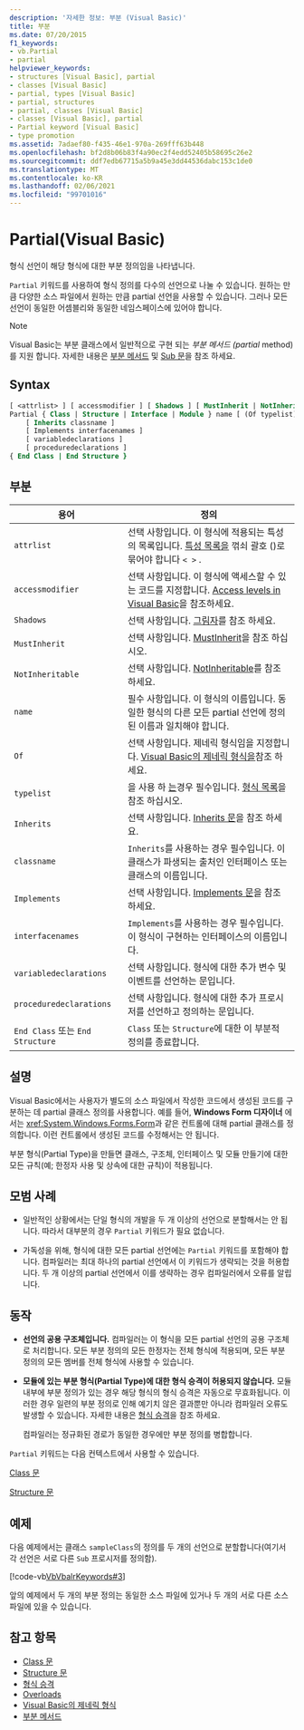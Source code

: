 ```yaml
---
description: '자세한 정보: 부분 (Visual Basic)'
title: 부분
ms.date: 07/20/2015
f1_keywords:
- vb.Partial
- partial
helpviewer_keywords:
- structures [Visual Basic], partial
- classes [Visual Basic]
- partial, types [Visual Basic]
- partial, structures
- partial, classes [Visual Basic]
- classes [Visual Basic], partial
- Partial keyword [Visual Basic]
- type promotion
ms.assetid: 7adaef80-f435-46e1-970a-269fff63b448
ms.openlocfilehash: bf2d8b06b83f4a90ec2f4edd52405b58695c26e2
ms.sourcegitcommit: ddf7edb67715a5b9a45e3dd44536dabc153c1de0
ms.translationtype: MT
ms.contentlocale: ko-KR
ms.lasthandoff: 02/06/2021
ms.locfileid: "99701016"
---
```

# <a name="partial-visual-basic"></a>Partial(Visual Basic)

형식 선언이 해당 형식에 대한 부분 정의임을 나타냅니다.  
  
 `Partial` 키워드를 사용하여 형식 정의를 다수의 선언으로 나눌 수 있습니다. 원하는 만큼 다양한 소스 파일에서 원하는 만큼 partial 선언을 사용할 수 있습니다. 그러나 모든 선언이 동일한 어셈블리와 동일한 네임스페이스에 있어야 합니다.  
  
> [!NOTE]
> Visual Basic는 부분 클래스에서 일반적으로 구현 되는 *부분 메서드 (partial* method)를 지원 합니다. 자세한 내용은 [부분 메서드](../../programming-guide/language-features/procedures/partial-methods.md) 및 [Sub 문](../statements/sub-statement.md)을 참조 하세요.  
  
## <a name="syntax"></a>Syntax  
  
```vb  
[ <attrlist> ] [ accessmodifier ] [ Shadows ] [ MustInherit | NotInheritable ] _  
Partial { Class | Structure | Interface | Module } name [ (Of typelist) ]  
    [ Inherits classname ]  
    [ Implements interfacenames ]  
    [ variabledeclarations ]  
    [ proceduredeclarations ]  
{ End Class | End Structure }  
```  
  
## <a name="parts"></a>부분  
  
|용어|정의|  
|---|---|  
|`attrlist`|선택 사항입니다. 이 형식에 적용되는 특성의 목록입니다. [특성 목록을](../statements/attribute-list.md) 꺾쇠 괄호 ()로 묶어야 합니다 `< >` .|  
|`accessmodifier`|선택 사항입니다. 이 형식에 액세스할 수 있는 코드를 지정합니다. [Access levels in Visual Basic](../../programming-guide/language-features/declared-elements/access-levels.md)을 참조하세요.|  
|`Shadows`|선택 사항입니다. [그림자](shadows.md)를 참조 하세요.|  
|`MustInherit`|선택 사항입니다. [MustInherit](mustinherit.md)을 참조 하십시오.|  
|`NotInheritable`|선택 사항입니다. [NotInheritable](notinheritable.md)를 참조 하세요.|  
|`name`|필수 사항입니다. 이 형식의 이름입니다. 동일한 형식의 다른 모든 partial 선언에 정의된 이름과 일치해야 합니다.|  
|`Of`|선택 사항입니다. 제네릭 형식임을 지정합니다. [Visual Basic의 제네릭 형식을](../../programming-guide/language-features/data-types/generic-types.md)참조 하세요.|  
|`typelist`|을 사용 하 [는](../statements/of-clause.md)경우 필수입니다. [형식 목록](../statements/type-list.md)을 참조 하십시오.|  
|`Inherits`|선택 사항입니다. [Inherits 문](../statements/inherits-statement.md)을 참조 하세요.|  
|`classname`|`Inherits`를 사용하는 경우 필수입니다. 이 클래스가 파생되는 출처인 인터페이스 또는 클래스의 이름입니다.|  
|`Implements`|선택 사항입니다. [Implements 문](../statements/implements-statement.md)을 참조 하세요.|  
|`interfacenames`|`Implements`를 사용하는 경우 필수입니다. 이 형식이 구현하는 인터페이스의 이름입니다.|  
|`variabledeclarations`|선택 사항입니다. 형식에 대한 추가 변수 및 이벤트를 선언하는 문입니다.|  
|`proceduredeclarations`|선택 사항입니다. 형식에 대한 추가 프로시저를 선언하고 정의하는 문입니다.|  
|`End Class` 또는 `End Structure`|`Class` 또는 `Structure`에 대한 이 부분적 정의를 종료합니다.|  
  
## <a name="remarks"></a>설명  

 Visual Basic에서는 사용자가 별도의 소스 파일에서 작성한 코드에서 생성된 코드를 구분하는 데 partial 클래스 정의를 사용합니다. 예를 들어, **Windows Form 디자이너** 에서는 <xref:System.Windows.Forms.Form>과 같은 컨트롤에 대해 partial 클래스를 정의합니다. 이런 컨트롤에서 생성된 코드를 수정해서는 안 됩니다.  
  
 부분 형식(Partial Type)을 만들면 클래스, 구조체, 인터페이스 및 모듈 만들기에 대한 모든 규칙(예; 한정자 사용 및 상속에 대한 규칙)이 적용됩니다.  
  
## <a name="best-practices"></a>모범 사례  
  
- 일반적인 상황에서는 단일 형식의 개발을 두 개 이상의 선언으로 분할해서는 안 됩니다. 따라서 대부분의 경우 `Partial` 키워드가 필요 없습니다.  
  
- 가독성을 위해, 형식에 대한 모든 partial 선언에는 `Partial` 키워드를 포함해야 합니다. 컴파일러는 최대 하나의 partial 선언에서 이 키워드가 생략되는 것을 허용합니다. 두 개 이상의 partial 선언에서 이를 생략하는 경우 컴파일러에서 오류를 알립니다.  
  
## <a name="behavior"></a>동작  
  
- **선언의 공용 구조체입니다.** 컴파일러는 이 형식을 모든 partial 선언의 공용 구조체로 처리합니다. 모든 부분 정의의 모든 한정자는 전체 형식에 적용되며, 모든 부분 정의의 모든 멤버를 전체 형식에 사용할 수 있습니다.  
  
- **모듈에 있는 부분 형식(Partial Type)에 대한 형식 승격이 허용되지 않습니다.** 모듈 내부에 부분 정의가 있는 경우 해당 형식의 형식 승격은 자동으로 무효화됩니다. 이러한 경우 일련의 부분 정의로 인해 예기치 않은 결과뿐만 아니라 컴파일러 오류도 발생할 수 있습니다. 자세한 내용은 [형식 승격](../../programming-guide/language-features/declared-elements/type-promotion.md)을 참조 하세요.  
  
     컴파일러는 정규화된 경로가 동일한 경우에만 부분 정의를 병합합니다.  
  
 `Partial` 키워드는 다음 컨텍스트에서 사용할 수 있습니다.  
  
 [Class 문](../statements/class-statement.md)  
  
 [Structure 문](../statements/structure-statement.md)  
  
## <a name="example"></a>예제  

 다음 예제에서는 클래스 `sampleClass`의 정의를 두 개의 선언으로 분할합니다(여기서 각 선언은 서로 다른 `Sub` 프로시저를 정의함).  
  
 [!code-vb[VbVbalrKeywords#3](~/samples/snippets/visualbasic/VS_Snippets_VBCSharp/VbVbalrKeywords/VB/Class1.vb#3)]  
  
 앞의 예제에서 두 개의 부분 정의는 동일한 소스 파일에 있거나 두 개의 서로 다른 소스 파일에 있을 수 있습니다.  
  
## <a name="see-also"></a>참고 항목

- [Class 문](../statements/class-statement.md)
- [Structure 문](../statements/structure-statement.md)
- [형식 승격](../../programming-guide/language-features/declared-elements/type-promotion.md)
- [Overloads](shadows.md)
- [Visual Basic의 제네릭 형식](../../programming-guide/language-features/data-types/generic-types.md)
- [부분 메서드](../../programming-guide/language-features/procedures/partial-methods.md)
